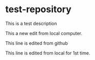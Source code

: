 # test-repository
This is a test description

This a new edit from local computer.

This line is edited from github

This line is edited from local for 1st time.